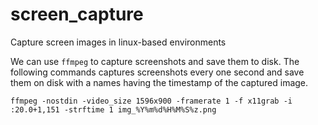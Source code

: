 # screen_capture
Capture screen images in linux-based environments

We can use ```ffmpeg``` to capture screenshots and save them to disk. The following commands captures screenshots every one second and save them on disk with a names having the timestamp of the captured image.

```
ffmpeg -nostdin -video_size 1596x900 -framerate 1 -f x11grab -i :20.0+1,151 -strftime 1 img_%Y%m%d%H%M%S%z.png
```
